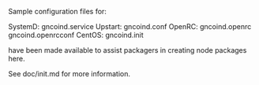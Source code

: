 Sample configuration files for:

SystemD: gncoind.service
Upstart: gncoind.conf
OpenRC:  gncoind.openrc
         gncoind.openrcconf
CentOS:  gncoind.init

have been made available to assist packagers in creating node packages here.

See doc/init.md for more information.
